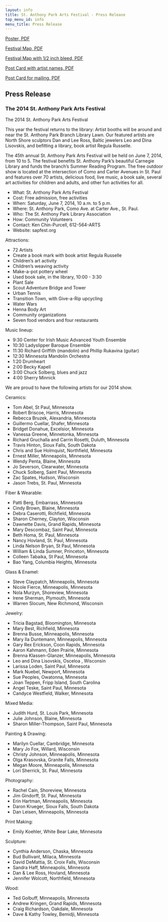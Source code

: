 ```yaml
---
layout: info
title: St. Anthony Park Arts Festival - Press Release
top_menu_id: info
menu_title: Press Release
---
```


[Poster, PDF](/info/SAPAFposter14.pdf)

[Festival Map, PDF](/info/Map2014.pdf)

[Festival Map with 1/2 inch bleed, PDF](/info/Map2014Bordered.pdf)

[Post Card with artist names, PDF](/info/SAPcardArtists.pdf)

[Post Card for mailing, PDF](/info/SAPpostcardmailers.pdf)

## Press Release

### The 2014 St. Anthony Park Arts Festival

The 2014 St. Anthony Park Arts Festival

This year the festival returns to the library: 
Artist booths will be around and near the St. Anthony Park Branch Library Lawn. 
Our featured artists are North Shore sculptors Dan and Lee Ross, 
Baltic jewelers Leo and Dina Lisovskis, 
and befitting a library, book artist Regula Russelle.

The 45th annual St. Anthony Park Arts Festival 
will be held on June 7, 2014, from 10 to 5. 
The festival benefits St. Anthony Park’s beautiful Carnegie Library 
and funds the branch’s Summer Reading Program. 
The free outdoor show is located at the intersection of 
Como and Carter Avenues in St. Paul and features over 70 artists, 
delicious food, live music, a book sale, 
several art activities for children and adults, and other fun activities for all.

- What: St. Anthony Park Arts Festival 
- Cost: Free admission, free activities
- When: Saturday, June 7, 2014, 10 a.m. to 5 p.m.
- Where: St. Anthony Park, Como Ave. at Carter Ave., St. Paul.
- Who: The St. Anthony Park Library Association   
- How: Community Volunteers
- Contact: Ken Chin-Purcell, 612-564-ARTS
- Website: sapfest.org

Attractions:

- 72 Artists
- Create a book mark with book artist Regula Russelle
- Children’s art activity
- Children’s weaving activity
- Make-a-pot pottery wheel
- Used book sale, in the library, 10:00 - 3:30
- Plant Sale
- Scout Adventure Bridge and Tower
- Urban Tennis
- Transition Town, with Give-a-Rip upcycling
- Water Wars
- Henna Body Art
- Community organizations
- Seven food vendors and four restaurants

Music lineup:

- 9:30  Center for Irish Music Advanced Youth Ensemble 
- 10:30  Ladyslipper Baroque Ensemble
- 11:30  Richard Griffith (mandolin) and Phillip Rukavina (guitar)
- 12:30  Minnesota Mandolin Orchestra
- 1:20  Drumheart
- 2:00  Becky Kapell
- 3:00  Chuck Solberg, blues and jazz
- 4:00  Sherry Minnick 

We are proud to have the following artists for our 2014 show. 

Ceramics:

- Tom Abel,    St Paul, Minnesota
- Robert Briscoe,    Harris, Minnesota
- Rebecca Bruzek,    Alexandria, Minnesota
- Guillermo Cuellar,    Shafer, Minnesota
- Bridget Donahue,    Excelsior, Minnesota
- Vanessa Greene,    Minnetonka, Minnesota
- Richard Gruchalla and Carrin Rosetti,    Duluth, Minnesota
- Travis Hinton,    Sioux Falls, South Dakota
- Chris and Sue Holmquist,    Northfield, Minnesota
- Ernest Miller,    Minneapolis, Minnesota
- Wendy Penta,    Blaine, Minnesota
- Jo Severson,    Clearwater, Minnesota
- Chuck Solberg,    Saint Paul, Minnesota
- Zac Spates,    Hudson, Wisconsin
- Jason Trebs,    St. Paul, Minnesota

Fiber & Wearable:

- Patti Berg,    Embarrass, Minnesota
- Cindy Brown,    Blaine, Minnesota
- Debra Caserotti,    Richfield, Minnesota
- Sharon Cherney,    Clayton, Wisconsin
- Dawnette Davis,    Grand Rapids, Minnesota
- Mary Descombaz,    Saint Paul, Minnesota
- Beth Homa,    St. Paul, Minnesota
- Nancy Hovland,    St. Paul, Minnesota
- Linda Nelson Bryan,    St Paul, Minnesota
- William & Linda Sumner,    Princeton, Minnesota
- Colleen Tabaika,    St Paul, Minnesota
- Bao Yang,    Columbia Heights, Minnesota

Glass & Enamel:

- Steve Claypatch,    Minneapolis, Minnesota
- Nicole Fierce,    Minneapolis, Minnesota
- Nola Murzyn,    Shoreview, Minnesota
- Irene Sherman,    Plymouth, Minnesota
- Warren Slocum,    New Richmond, Wisconsin

Jewelry:

- Tricia Bagstad,    Bloomington, Minnesota
- Mary Best,    Richfield, Minnesota
- Brenna Busse,    Minneapolis, Minnesota
- Mary Ila Duntemann,    Minneapolis, Minnesota
- Gary Rex Erickson,    Coon Rapids, Minnesota
- Aaron Kahmann,    Eden Prairie, Minnesota
- Brenna Klassen-Glanzer,    Minneapolis, Minnesota
- Leo and Dina Lisovskis,    Osceloa , Wisconsin
- Larissa Loden,    Saint Paul, Minnesota
- Mark Nuebel,    Newport, Minnesota
- Sue Peoples,    Owatonna, Minnesota
- Joan Teppen,    Fripp Island, South Carolina
- Angel Teske,    Saint Paul, Minnesota
- Candyce Westfield,    Walker, Minnesota

Mixed Media:

- Judith Hurd,    St. Louis Park, Minnesota
- Julie Johnson,    Blaine, Minnesota
- Sharon Miller-Thompson,    Saint Paul, Minnesota

Painting & Drawing:

- Marilyn Cuellar,    Cambridge, Minnesota
- Mary Jo Fox,    Willard, Wisconsin
- Christy Johnson,    Minneapolis, Minnesota
- Olga Krasovska,    Granite Falls, Minnesota
- Megan Moore,    Minneapolis, Minnesota
- Lori Sherrick,    St. Paul, Minnesota

Photography:

- Rachel Cain,    Shoreview, Minnesota
- Jim Gindorff,    St. Paul, Minnesota
- Erin Hartman,    Minneapolis, Minnesota
- Daron Krueger,    Sioux Falls, South Dakota
- Dan Leisen,    Minneapolis, Minnesota

Print Making:

- Emily Koehler,    White Bear Lake, Minnesota

Sculpture:

- Cynthia Anderson,    Chaska, Minnesota
- Bud Bullivant,    Milaca, Minnesota
- David DeMattia,    St. Croix Falls, Wisconsin
- Sandra Haff,    Minneapolis, Minnesota
- Dan & Lee Ross,    Hovland, Minnesota
- Jennifer Wolcott,    Northfield, Minnesota

Wood:

- Ted Golbuff,    Minneapolis, Minnesota
- Andrew Kringen,    Grand Rapids, Minnesota
- Craig Richardson,    Oakdale, Minnesota
- Dave & Kathy Towley,    Bemidji, Minnesota

